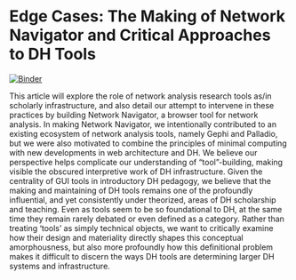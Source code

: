 # Edge Cases: The Making of Network Navigator and Critical Approaches to DH Tools

[![Binder](https://mybinder.org/badge_logo.svg)](https://mybinder.org/v2/gh/jrladd/edge-cases-JDH/main?filepath=article-text.ipynb)

This article will explore the role of network analysis research tools as/in scholarly infrastructure, and also detail our attempt to intervene in these practices by building Network Navigator, a browser tool for network analysis. In making Network Navigator, we intentionally contributed to an existing ecosystem of network analysis tools, namely Gephi and Palladio, but we were also motivated to combine the principles of minimal computing with new developments in web architecture and DH. We believe our perspective helps complicate our understanding of “tool”-building, making visible the obscured interpretive work of DH infrastructure. Given the centrality of GUI tools in introductory DH pedagogy, we believe that the making and maintaining of DH tools remains one of the profoundly influential, and yet consistently under theorized, areas of DH scholarship and teaching. Even as tools seem to be so foundational to DH, at the same time they remain rarely debated or even defined as a category. Rather than treating ‘tools’ as simply technical objects, we want to critically examine how their design and materiality directly shapes this conceptual amorphousness, but also more profoundly how this definitional problem makes it difficult to discern the ways DH tools are determining larger DH systems and infrastructure.


